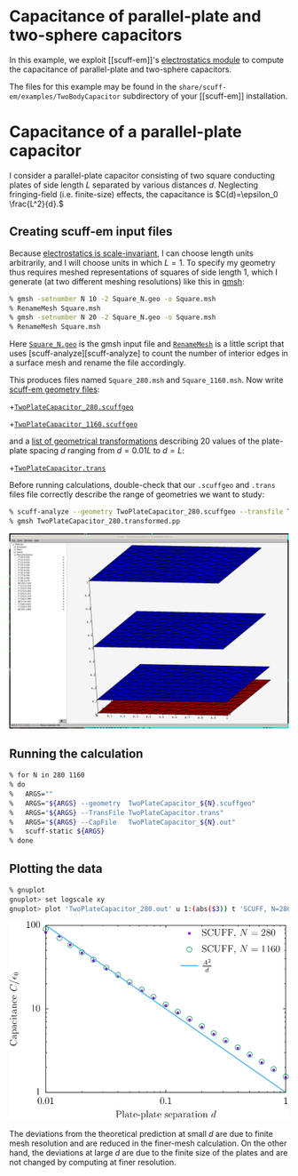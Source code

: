 <h1>Capacitance of parallel-plate and two-sphere capacitors</h1>

In this example, we exploit [[scuff-em]]'s
[electrostatics module][scuff-static]
to compute the capacitance of parallel-plate and two-sphere
capacitors. 

The files for this example may be found in the
`share/scuff-em/examples/TwoBodyCapacitor` subdirectory
of your [[scuff-em]] installation.

# Capacitance of a parallel-plate capacitor

I consider a parallel-plate capacitor consisting of
two square conducting plates of side length $L$ separated by
various distances $d$. Neglecting fringing-field (i.e.
finite-size) effects, the capacitance is $C(d)=\epsilon_0 \frac{L^2}{d}.$

## Creating <span class=SC>scuff-em</span> input files

Because [electrostatics is scale-invariant][ScaleInvariance],
I can choose length units arbitrarily, and I will choose
units in which $L=1$. 
To specify my geometry thus
requires meshed representations of squares of side
length 1, which I generate (at two different meshing
resolutions) like this in [<span class=SC>gmsh</span>][GMSH]:

````bash
% gmsh -setnumber N 10 -2 Square_N.geo -o Square.msh 
% RenameMesh Square.msh
% gmsh -setnumber N 20 -2 Square_N.geo -o Square.msh 
% RenameMesh Square.msh
````

Here [`Square_N.geo`](Square_N.geo) is the
<span class=SC>gmsh</span> input file
and [`RenameMesh`](RenameMesh) is a little script that uses
[<span class=SC>scuff-analyze</span>][scuff-analyze] to
count the number of interior edges in a surface mesh and
rename the file accordingly.

This produces files named
`Square_280.msh` and `Square_1160.msh`.
Now write 
[<span class=SC>scuff-em</span> geometry files][GeometryFiles]:

+[`TwoPlateCapacitor_280.scuffgeo`](TwoPlateCapacitor_280.scuffgeo)
    
+[`TwoPlateCapacitor_1160.scuffgeo`](TwoPlateCapacitor_1160.scuffgeo)

and a
[list of geometrical transformations][Transformations]
describing 20 values of the plate-plate spacing $d$
ranging from $d=0.01L$ to $d=L$:

+[`TwoPlateCapacitor.trans`](TwoPlateCapacitor.trans)

Before running calculations, double-check that our `.scuffgeo`
and `.trans` files file correctly describe the range of geometries
we want to study:

````bash
% scuff-analyze --geometry TwoPlateCapacitor_280.scuffgeo --transfile TwoPlateCapacitor.trans 
% gmsh TwoPlateCapacitor_280.transformed.pp
````

![CapacitorMesh.png](CapacitorMesh.png)

## Running the calculation

````bash
% for N in 280 1160
% do
%   ARGS=""
%   ARGS="${ARGS} --geometry  TwoPlateCapacitor_${N}.scuffgeo"
%   ARGS="${ARGS} --TransFile TwoPlateCapacitor.trans"
%   ARGS="${ARGS} --CapFile   TwoPlateCapacitor_${N}.out"
%   scuff-static ${ARGS}
% done
````

## Plotting the data

````bash
% gnuplot
gnuplot> set logscale xy
gnuplot> plot 'TwoPlateCapacitor_280.out' u 1:(abs($3)) t 'SCUFF, N=280' w p pt 7 ps 1, 'TwoPlateCapacitor_1160.out' u 1:(abs($3)) t 'SCUFF, N=1160' w p pt 6 ps 2, 1/x w l lw 2 t 'Theoretical Prediction'
````

![TwoPlateCapacitorData.png](TwoPlateCapacitorData.png)

The deviations from the theoretical prediction at small $d$ are
due to finite mesh resolution and are reduced in the finer-mesh
calculation. On the other hand, the deviations at large $d$ are
due to the finite size of the plates and are not changed by 
computing at finer resolution.

[Transformations]:     ../../reference/Transformations
[GeometryFiles]:       ../../reference/Geometries
[ScaleInvariance]:     ../../reference/FAQ.md#Units
[RenameMesh]:          ../../examples/SiO2Spheres/RenameMesh
[scuff-static]:        ../../applications/scuff-static/scuff-static.md
[GMSH]:                http://www.geuz.org/gmsh
